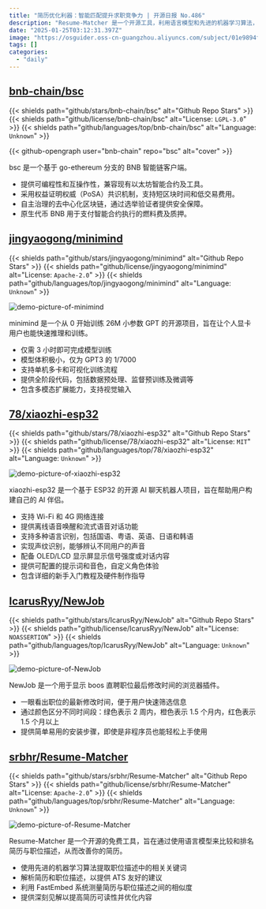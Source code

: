 ```yaml
---
title: "简历优化利器：智能匹配提升求职竞争力 | 开源日报 No.486"
description: "Resume-Matcher 是一个开源工具，利用语言模型和先进的机器学习算法，比较和排名简历与职位描述，旨在优化简历的可读性和内容，提供 ATS 友好的建议，并测量简历与职位描述的相似度。"
date: "2025-01-25T03:12:31.397Z"
image: "https://osguider.oss-cn-guangzhou.aliyuncs.com/subject/01e9894f92b5dae4e0c131bf5fccd9e5.png"
tags: []
categories:
  - "daily"
---
```


## [bnb-chain/bsc](https://github.com/bnb-chain/bsc)

{{< shields path="github/stars/bnb-chain/bsc" alt="Github Repo Stars" >}} {{< shields path="github/license/bnb-chain/bsc" alt="License: `LGPL-3.0`" >}} {{< shields path="github/languages/top/bnb-chain/bsc" alt="Language: `Unknown`" >}}

{{< github-opengraph user="bnb-chain" repo="bsc" alt="cover" >}}

bsc 是一个基于 go-ethereum 分支的 BNB 智能链客户端。

- 提供可编程性和互操作性，兼容现有以太坊智能合约及工具。
- 采用权益证明权威（PoSA）共识机制，支持短区块时间和低交易费用。
- 自主治理的去中心化区块链，通过选举验证者提供安全保障。
- 原生代币 BNB 用于支付智能合约执行的燃料费及质押。
  
## [jingyaogong/minimind](https://github.com/jingyaogong/minimind)

{{< shields path="github/stars/jingyaogong/minimind" alt="Github Repo Stars" >}} {{< shields path="github/license/jingyaogong/minimind" alt="License: `Apache-2.0`" >}} {{< shields path="github/languages/top/jingyaogong/minimind" alt="Language: `Unknown`" >}}

![demo-picture-of-minimind](https://static.osguider.com/subject/github/jingyaogong/minimind/7ee8b35d406467bdd58a692a23b051d0.png)

minimind 是一个从 0 开始训练 26M 小参数 GPT 的开源项目，旨在让个人显卡用户也能快速推理和训练。

- 仅需 3 小时即可完成模型训练
- 模型体积极小，仅为 GPT3 的 1/7000
- 支持单机多卡和可视化训练流程
- 提供全阶段代码，包括数据预处理、监督预训练及微调等
- 包含多模态扩展能力，支持视觉输入
  
## [78/xiaozhi-esp32](https://github.com/78/xiaozhi-esp32)

{{< shields path="github/stars/78/xiaozhi-esp32" alt="Github Repo Stars" >}} {{< shields path="github/license/78/xiaozhi-esp32" alt="License: `MIT`" >}} {{< shields path="github/languages/top/78/xiaozhi-esp32" alt="Language: `Unknown`" >}}

![demo-picture-of-xiaozhi-esp32](https://static.osguider.com/subject/github/78/xiaozhi-esp32/ec3591b86bf5e7aa888edc3ac2187222.jpg)

xiaozhi-esp32 是一个基于 ESP32 的开源 AI 聊天机器人项目，旨在帮助用户构建自己的 AI 伴侣。

- 支持 Wi-Fi 和 4G 网络连接
- 提供离线语音唤醒和流式语音对话功能
- 支持多种语言识别，包括国语、粤语、英语、日语和韩语
- 实现声纹识别，能够辨认不同用户的声音
- 配备 OLED/LCD 显示屏显示信号强度或对话内容
- 提供可配置的提示词和音色，自定义角色体验
- 包含详细的新手入门教程及硬件制作指导
  
## [IcarusRyy/NewJob](https://github.com/IcarusRyy/NewJob)

{{< shields path="github/stars/IcarusRyy/NewJob" alt="Github Repo Stars" >}} {{< shields path="github/license/IcarusRyy/NewJob" alt="License: `NOASSERTION`" >}} {{< shields path="github/languages/top/IcarusRyy/NewJob" alt="Language: `Unknown`" >}}

![demo-picture-of-NewJob](https://static.osguider.com/subject/github/IcarusRyy/NewJob/ba079ead12ab023c288fec21100a9315.png)

NewJob 是一个用于显示 boos 直聘职位最后修改时间的浏览器插件。

- 一眼看出职位的最新修改时间，便于用户快速筛选信息
- 通过颜色区分不同时间段：绿色表示 2 周内，橙色表示 1.5 个月内，红色表示 1.5 个月以上
- 提供简单易用的安装步骤，即使是非程序员也能轻松上手使用
  
## [srbhr/Resume-Matcher](https://github.com/srbhr/Resume-Matcher)

{{< shields path="github/stars/srbhr/Resume-Matcher" alt="Github Repo Stars" >}} {{< shields path="github/license/srbhr/Resume-Matcher" alt="License: `Apache-2.0`" >}} {{< shields path="github/languages/top/srbhr/Resume-Matcher" alt="Language: `Unknown`" >}}

![demo-picture-of-Resume-Matcher](https://static.osguider.com/subject/github/srbhr/Resume-Matcher/fbbd98e270d730fd51046aed5dface73.png)

Resume-Matcher 是一个开源的免费工具，旨在通过使用语言模型来比较和排名简历与职位描述，从而改善你的简历。

- 使用先进的机器学习算法提取职位描述中的相关关键词
- 解析简历和职位描述，以提供 ATS 友好的建议
- 利用 FastEmbed 系统测量简历与职位描述之间的相似度
- 提供深刻见解以提高简历可读性并优化内容
  

